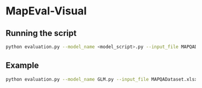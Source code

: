 # MapEval-Visual

## Running the script

```bash
python evaluation.py --model_name <model_script>.py --input_file MAPQADataset.xlsx --output_file results.xlsx
```

## Example

```bash
python evaluation.py --model_name GLM.py --input_file MAPQADataset.xlsx --output_file results.xlsx
```
